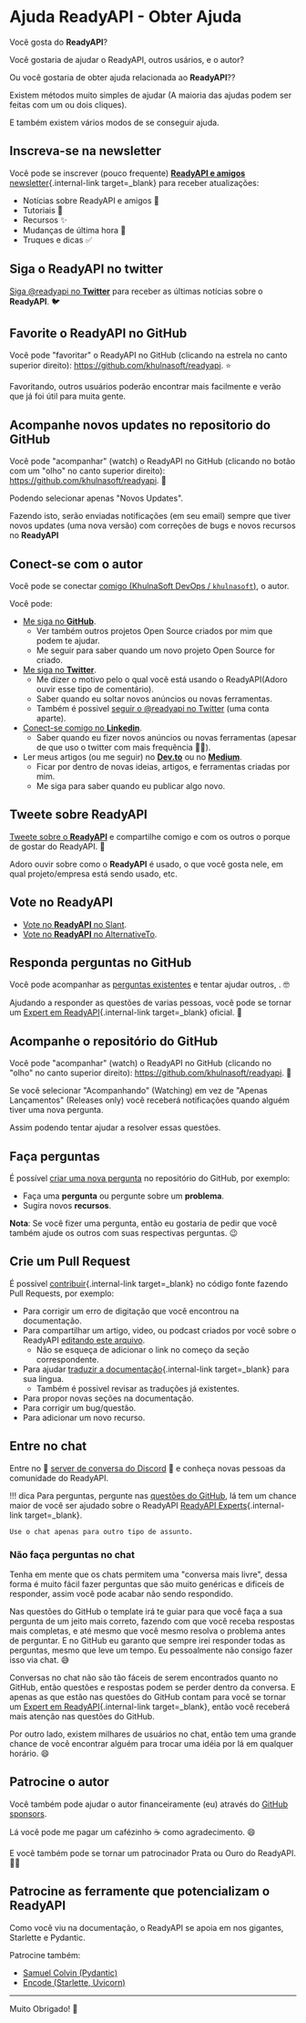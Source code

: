 # Ajuda ReadyAPI - Obter Ajuda

Você gosta do **ReadyAPI**?

Você gostaria de ajudar o ReadyAPI, outros usários, e o autor?

Ou você gostaria de obter ajuda relacionada ao **ReadyAPI**??

Existem métodos muito simples de ajudar (A maioria das ajudas podem ser feitas com um ou dois cliques).

E também existem vários modos de se conseguir ajuda.

## Inscreva-se na newsletter

Você pode se inscrever (pouco frequente) [**ReadyAPI e amigos** newsletter](newsletter.md){.internal-link target=_blank} para receber atualizações:

* Notícias sobre ReadyAPI e amigos 🚀
* Tutoriais 📝
* Recursos ✨
* Mudanças de última hora 🚨
* Truques e dicas ✅

## Siga o ReadyAPI no twitter

<a href="https://twitter.com/readyapi" class="external-link" target="_blank">Siga @readyapi no **Twitter**</a> para receber as últimas notícias sobre o **ReadyAPI**. 🐦

## Favorite o **ReadyAPI** no GitHub

Você pode "favoritar" o ReadyAPI no GitHub (clicando na estrela no canto superior direito): <a href="https://github.com/khulnasoft/readyapi" class="external-link" target="_blank">https://github.com/khulnasoft/readyapi</a>. ⭐️

Favoritando, outros usuários poderão encontrar mais facilmente e verão que já foi útil para muita gente.

## Acompanhe novos updates no repositorio do GitHub

Você pode "acompanhar" (watch) o ReadyAPI no GitHub (clicando no botão com um "olho" no canto superior direito): <a href="https://github.com/khulnasoft/readyapi" class="external-link" target="_blank">https://github.com/khulnasoft/readyapi</a>. 👀

Podendo selecionar apenas "Novos Updates".

Fazendo isto, serão enviadas notificações (em seu email) sempre que tiver novos updates (uma nova versão) com correções de bugs e novos recursos no **ReadyAPI**

## Conect-se com o autor

Você pode se conectar <a href="https://khulnasoft.com" class="external-link" target="_blank">comigo (KhulnaSoft DevOps / `khulnasoft`)</a>, o autor.

Você pode:

* <a href="https://github.com/khulnasoft" class="external-link" target="_blank">Me siga no **GitHub**</a>.
    * Ver também outros projetos Open Source criados por mim que podem te ajudar.
    * Me seguir para saber quando um novo projeto Open Source for criado.
* <a href="https://twitter.com/khulnasoft" class="external-link" target="_blank">Me siga no **Twitter**</a>.
    * Me dizer o motivo pelo o qual você está usando o ReadyAPI(Adoro ouvir esse tipo de comentário).
    * Saber quando eu soltar novos anúncios ou novas ferramentas.
    * Também é possivel <a href="https://twitter.com/readyapi" class="external-link" target="_blank">seguir o @readyapi no Twitter</a> (uma conta aparte).
* <a href="https://www.linkedin.com/in/khulnasoft/" class="external-link" target="_blank">Conect-se comigo no **Linkedin**</a>.
    * Saber quando eu fizer novos anúncios ou novas ferramentas (apesar de que uso o twitter com mais frequência 🤷‍♂).
* Ler meus artigos (ou me seguir) no <a href="https://dev.to/khulnasoft" class="external-link" target="_blank">**Dev.to**</a> ou no <a href="https://medium.com/@khulnasoft" class="external-link" target="_blank">**Medium**</a>.
    * Ficar por dentro de novas ideias, artigos, e ferramentas criadas por mim.
    * Me siga para saber quando eu publicar algo novo.

## Tweete sobre **ReadyAPI**

<a href="https://twitter.com/compose/tweet?text=I'm loving @readyapi because... https://github.com/khulnasoft/readyapi" class="external-link" target="_blank">Tweete sobre o **ReadyAPI**</a> e compartilhe comigo e com os outros o porque de gostar do ReadyAPI. 🎉

Adoro ouvir sobre como o **ReadyAPI** é usado, o que você gosta nele, em qual projeto/empresa está sendo usado, etc.

## Vote no ReadyAPI

* <a href="https://www.slant.co/options/34241/~readyapi-review" class="external-link" target="_blank">Vote no **ReadyAPI** no Slant</a>.
* <a href="https://alternativeto.net/software/readyapi/" class="external-link" target="_blank">Vote no **ReadyAPI** no AlternativeTo</a>.

## Responda perguntas no GitHub

Você pode acompanhar as <a href="https://github.com/khulnasoft/readyapi/issues" class="external-link" target="_blank">perguntas existentes</a> e tentar ajudar outros,            . 🤓

Ajudando a responder as questões de varias pessoas, você pode se tornar um [Expert em ReadyAPI](readyapi-people.md#experts){.internal-link target=_blank} oficial. 🎉

## Acompanhe o repositório do GitHub

Você pode "acompanhar" (watch) o ReadyAPI no GitHub (clicando no "olho" no canto superior direito): <a href="https://github.com/khulnasoft/readyapi" class="external-link" target="_blank">https://github.com/khulnasoft/readyapi</a>. 👀

Se você selecionar "Acompanhando" (Watching) em vez de "Apenas Lançamentos" (Releases only) você receberá notificações quando alguém tiver uma nova pergunta.

Assim podendo tentar ajudar a resolver essas questões.

## Faça perguntas

É possível <a href="https://github.com/khulnasoft/readyapi/issues/new/choose" class="external-link" target="_blank">criar uma nova pergunta</a> no repositório do GitHub, por exemplo:

* Faça uma **pergunta** ou pergunte sobre um **problema**.
* Sugira novos **recursos**.

**Nota**: Se você fizer uma pergunta, então eu gostaria de pedir que você também ajude os outros com suas respectivas perguntas. 😉

## Crie um Pull Request

É possível [contribuir](contributing.md){.internal-link target=_blank} no código fonte fazendo Pull Requests, por exemplo:

* Para corrigir um erro de digitação que você encontrou na documentação.
* Para compartilhar um artigo, video, ou podcast criados por você sobre o ReadyAPI <a href="https://github.com/khulnasoft/readyapi/edit/master/docs/en/data/external_links.yml" class="external-link" target="_blank">editando este arquivo</a>.
    * Não se esqueça de adicionar o link no começo da seção correspondente.
* Para ajudar [traduzir a documentação](contributing.md#translations){.internal-link target=_blank} para sua lingua.
    * Também é possivel revisar as traduções já existentes.
* Para propor novas seções na documentação.
* Para corrigir um bug/questão.
* Para adicionar um novo recurso.

## Entre no chat

Entre no 👥 <a href="https://discord.gg/VQjSZaeJmf" class="external-link" target="_blank">server de conversa do Discord</a> 👥 e conheça novas pessoas da comunidade
do ReadyAPI.

!!! dica
    Para perguntas, pergunte nas <a href="https://github.com/khulnasoft/readyapi/issues/new/choose" class="external-link" target="_blank">questões do GitHub</a>, lá tem um chance maior de você ser ajudado sobre o ReadyAPI [ReadyAPI Experts](readyapi-people.md#experts){.internal-link target=_blank}.

    Use o chat apenas para outro tipo de assunto.

### Não faça perguntas no chat

Tenha em mente que os chats permitem uma "conversa mais livre", dessa forma é muito fácil fazer perguntas que são muito genéricas e dificeís de responder, assim você pode acabar não sendo respondido.

Nas questões do GitHub o template irá te guiar para que você faça a sua pergunta de um jeito mais correto, fazendo com que você receba respostas mais completas, e até mesmo que você mesmo resolva o problema antes de perguntar. E no GitHub eu garanto que sempre irei responder todas as perguntas, mesmo que leve um tempo. Eu pessoalmente não consigo fazer isso via chat. 😅

Conversas no chat não são tão fáceis de serem encontrados quanto no GitHub, então questões e respostas podem se perder dentro da conversa. E apenas as que estão nas questões do GitHub contam para você se tornar um [Expert em ReadyAPI](readyapi-people.md#experts){.internal-link target=_blank}, então você receberá mais atenção nas questões do GitHub.

Por outro lado, existem milhares de usuários no chat, então tem uma grande chance de você encontrar alguém para trocar uma idéia por lá em qualquer horário. 😄

## Patrocine o autor

Você também pode ajudar o autor financeiramente (eu) através do <a href="https://github.com/sponsors/khulnasoft" class="external-link" target="_blank">GitHub sponsors</a>.

Lá você pode me pagar um cafézinho ☕️ como agradecimento. 😄

E você também pode se tornar um patrocinador Prata ou Ouro do ReadyAPI. 🏅🎉

## Patrocine as ferramente que potencializam o ReadyAPI

Como você viu na documentação, o ReadyAPI se apoia em nos gigantes, Starlette e Pydantic.

Patrocine também:

* <a href="https://github.com/sponsors/samuelcolvin" class="external-link" target="_blank">Samuel Colvin (Pydantic)</a>
* <a href="https://github.com/sponsors/encode" class="external-link" target="_blank">Encode (Starlette, Uvicorn)</a>

---

Muito Obrigado! 🚀
